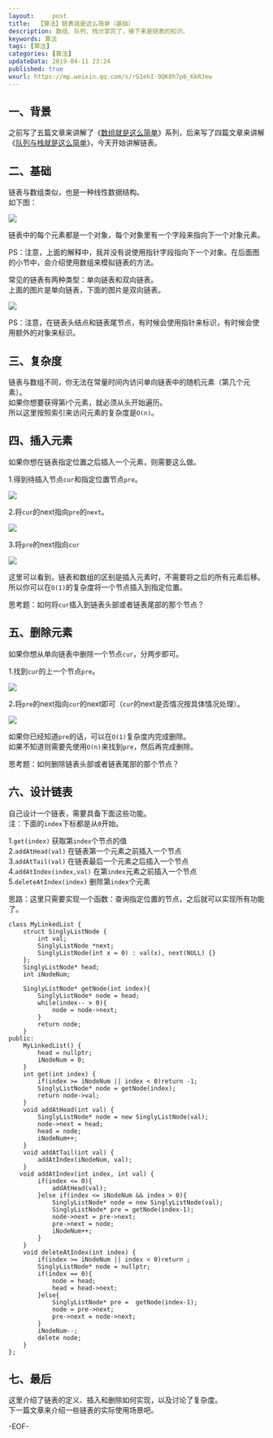 ```yaml
---   
layout:     post  
title:  【算法】链表就是这么简单（基础）
description: 数组、队列、栈分享完了，接下来是链表的知识。    
keywords: 算法  
tags: [算法]    
categories: [算法]  
updateData: 2019-04-11 23:24   
published: true 
wxurl: https://mp.weixin.qq.com/s/rG1ehI-9QK8h7p6_KkRJew  
---  
```



## 一、背景  

之前写了五篇文章来讲解了《[数组就是这么简单](https://mp.weixin.qq.com/s/n_B38CXxmvsOl7FZxyPKgA)》系列，后来写了四篇文章来讲解《[队列与栈就是这么简单](https://mp.weixin.qq.com/s/y9vQ5gUdUAfiZXZFHoVrKg)》，今天开始讲解链表。  


## 二、基础  


链表与数组类似，也是一种线性数据结构。  
如下图：  


![](//res2019.tiankonguse.com/images/2019/04/link-so-easy-001.png)  


链表中的每个元素都是一个对象，每个对象里有一个字段来指向下一个对象元素。  


PS：注意，上面的解释中，我并没有说使用指针字段指向下一个对象。在后面图的小节中，会介绍使用数组来模拟链表的方法。  


常见的链表有两种类型：单向链表和双向链表。  
上面的图片是单向链表，下面的图片是双向链表。  


![](//res2019.tiankonguse.com/images/2019/04/link-so-easy-002.png)  


PS：注意，在链表头结点和链表尾节点，有时候会使用指针来标识，有时候会使用额外的对象来标识。  


## 三、复杂度  


链表与数组不同，你无法在常量时间内访问单向链表中的随机元素（第几个元素）。  
如果你想要获得第i个元素，就必须从头开始遍历。  
所以这里按照索引来访问元素的复杂度是`O(n)`。  


## 四、插入元素  


如果你想在链表指定位置之后插入一个元素，则需要这么做。  


1.得到待插入节点`cur`和指定位置节点`pre`。  


![](//res2019.tiankonguse.com/images/2019/04/link-so-easy-003.png)  


2.将`cur`的next指向`pre`的`next`。  


![](//res2019.tiankonguse.com/images/2019/04/link-so-easy-004.png)  


3.将`pre`的next指向`cur`  


![](//res2019.tiankonguse.com/images/2019/04/link-so-easy-005.png)  


这里可以看到，链表和数组的区别是插入元素时，不需要将之后的所有元素后移。  
所以你可以在`O(1)`的复杂度将一个节点插入到指定位置。  


思考题：如何将`cur`插入到链表头部或者链表尾部的那个节点？  


## 五、删除元素  


如果你想从单向链表中删除一个节点`cur`，分两步即可。  


1.找到`cur`的上一个节点`pre`。  


![](//res2019.tiankonguse.com/images/2019/04/link-so-easy-006.png)  


2.将`pre`的next指向`cur`的next即可（`cur`的next是否情况按具体情况处理）。  


![](//res2019.tiankonguse.com/images/2019/04/link-so-easy-007.png)  


如果你已经知道`pre`的话，可以在`O(1)`复杂度内完成删除。  
如果不知道则需要先使用`O(n)`来找到`pre`，然后再完成删除。  


思考题：如何删除链表头部或者链表尾部的那个节点？  


## 六、设计链表  


自己设计一个链表，需要具备下面这些功能。  
注：下面的`index`下标都是从`0`开始。  


1.`get(index)` 获取第`index`个节点的值  
2.`addAtHead(val)` 在链表第一个元素之前插入一个节点  
3.`addAtTail(val)` 在链表最后一个元素之后插入一个节点  
4.`addAtIndex(index,val)` 在第`index`元素之前插入一个节点  
5.`deleteAtIndex(index)` 删除第`index`个元素  


思路：这里只需要实现一个函数：查询指定位置的节点，之后就可以实现所有功能了。  


```
class MyLinkedList {
    struct SinglyListNode {
        int val;
        SinglyListNode *next;
        SinglyListNode(int x = 0) : val(x), next(NULL) {}
    };
    SinglyListNode* head;
    int iNodeNum;

    SinglyListNode* getNode(int index){
        SinglyListNode* node = head;
        while(index-- > 0){
            node = node->next;
        }
        return node;
    }
public:
    MyLinkedList() {
        head = nullptr;
        iNodeNum = 0;
    }
    int get(int index) {
        if(index >= iNodeNum || index < 0)return -1;
        SinglyListNode* node = getNode(index);
        return node->val;
    }
    void addAtHead(int val) {
        SinglyListNode* node = new SinglyListNode(val);
        node->next = head;
        head = node;
        iNodeNum++;
    }
    void addAtTail(int val) {
        addAtIndex(iNodeNum, val);
    }
   void addAtIndex(int index, int val) {
        if(index <= 0){
            addAtHead(val);
        }else if(index <= iNodeNum && index > 0){
            SinglyListNode* node = new SinglyListNode(val);
            SinglyListNode* pre = getNode(index-1);
            node->next = pre->next;
            pre->next = node;
            iNodeNum++;
        }
    }
    void deleteAtIndex(int index) {
        if(index >= iNodeNum || index < 0)return ;
        SinglyListNode* node = nullptr;
        if(index == 0){
            node = head;
            head = head->next;
        }else{
            SinglyListNode* pre =  getNode(index-1);
            node = pre->next;
            pre->next = node->next;
        }
        iNodeNum--;
        delete node;
    }
};
```


## 七、最后  


这里介绍了链表的定义、插入和删除如何实现，以及讨论了复杂度。  
下一篇文章来介绍一些链表的实际使用场景吧。  



-EOF-  


